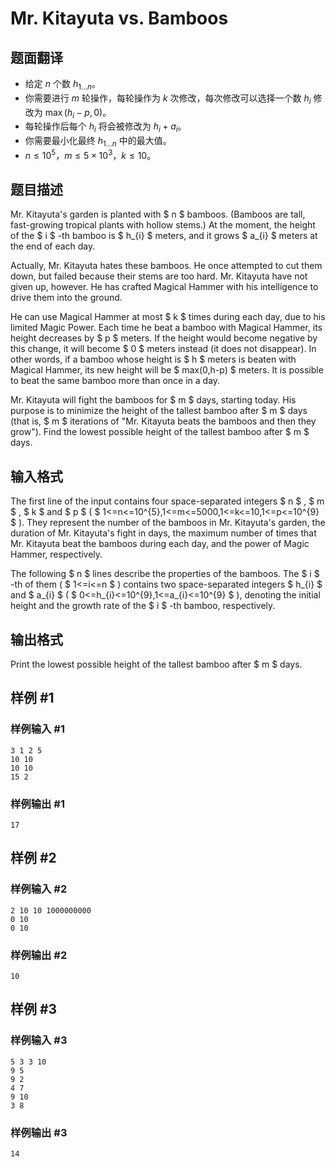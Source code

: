 # Mr. Kitayuta vs. Bamboos

## 题面翻译

- 给定 $n$ 个数 $h_{1 \dots n}$。
- 你需要进行 $m$ 轮操作，每轮操作为 $k$ 次修改，每次修改可以选择一个数 $h_i$ 修改为 $\max(h_i - p, 0)$。
- 每轮操作后每个 $h_i$ 将会被修改为 $h_i + a_i$。
- 你需要最小化最终 $h_{1 \dots n}$ 中的最大值。
- $n \le 10^5$，$m \le 5 \times 10^3$，$k \le 10$。

## 题目描述

Mr. Kitayuta's garden is planted with $ n $ bamboos. (Bamboos are tall, fast-growing tropical plants with hollow stems.) At the moment, the height of the $ i $ -th bamboo is $ h_{i} $ meters, and it grows $ a_{i} $ meters at the end of each day.

Actually, Mr. Kitayuta hates these bamboos. He once attempted to cut them down, but failed because their stems are too hard. Mr. Kitayuta have not given up, however. He has crafted Magical Hammer with his intelligence to drive them into the ground.

He can use Magical Hammer at most $ k $ times during each day, due to his limited Magic Power. Each time he beat a bamboo with Magical Hammer, its height decreases by $ p $ meters. If the height would become negative by this change, it will become $ 0 $ meters instead (it does not disappear). In other words, if a bamboo whose height is $ h $ meters is beaten with Magical Hammer, its new height will be $ max(0,h-p) $ meters. It is possible to beat the same bamboo more than once in a day.

Mr. Kitayuta will fight the bamboos for $ m $ days, starting today. His purpose is to minimize the height of the tallest bamboo after $ m $ days (that is, $ m $ iterations of "Mr. Kitayuta beats the bamboos and then they grow"). Find the lowest possible height of the tallest bamboo after $ m $ days.

## 输入格式

The first line of the input contains four space-separated integers $ n $ , $ m $ , $ k $ and $ p $ ( $ 1<=n<=10^{5},1<=m<=5000,1<=k<=10,1<=p<=10^{9} $ ). They represent the number of the bamboos in Mr. Kitayuta's garden, the duration of Mr. Kitayuta's fight in days, the maximum number of times that Mr. Kitayuta beat the bamboos during each day, and the power of Magic Hammer, respectively.

The following $ n $ lines describe the properties of the bamboos. The $ i $ -th of them ( $ 1<=i<=n $ ) contains two space-separated integers $ h_{i} $ and $ a_{i} $ ( $ 0<=h_{i}<=10^{9},1<=a_{i}<=10^{9} $ ), denoting the initial height and the growth rate of the $ i $ -th bamboo, respectively.

## 输出格式

Print the lowest possible height of the tallest bamboo after $ m $ days.

## 样例 #1

### 样例输入 #1

```
3 1 2 5
10 10
10 10
15 2
```

### 样例输出 #1

```
17
```

## 样例 #2

### 样例输入 #2

```
2 10 10 1000000000
0 10
0 10
```

### 样例输出 #2

```
10
```

## 样例 #3

### 样例输入 #3

```
5 3 3 10
9 5
9 2
4 7
9 10
3 8
```

### 样例输出 #3

```
14
```